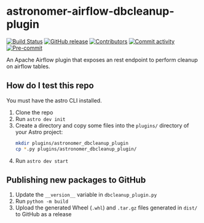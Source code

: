 # astronomer-airflow-dbcleanup-plugin
[![Build Status](https://circleci.com/gh/astronomer/airflow-dbcleanup-plugin.svg?style=shield)](https://circleci.com/gh/astronomer/certgenerator)
[![GitHub release](https://img.shields.io/github/release/astronomer/airflow-dbcleanup-plugin)](https://github.com/astronomer/airflow-dbcleanup-plugin/releases/latest)
[![Contributors](https://img.shields.io/github/contributors/astronomer/airflow-dbcleanup-plugin)](https://github.com/astronomer/airflow-dbcleanup-plugin)
[![Commit activity](https://img.shields.io/github/commit-activity/m/astronomer/airflow-dbcleanup-plugin)](https://github.com/astronomer/airflow-dbcleanup-plugin)
[![Pre-commit](https://img.shields.io/badge/pre--commit-enabled-brightgreen?logo=pre-commit&logoColor=white)](https://github.com/astronomer/airflow-dbcleanup-plugin/blob/main/.pre-commit-config.yaml)

An Apache Airflow plugin that exposes an rest endpoint to perform cleanup on airflow tables.

## How do I test this repo

You must have the astro CLI installed.

1. Clone the repo
2. Run `astro dev init`
3. Create a directory and copy some files into the `plugins/` directory of your Astro project:
   ```bash
   mkdir plugins/astronomer_dbcleanup_plugin
   cp *.py plugins/astronomer_dbcleanup_plugin/
   ```
4. Run `astro dev start`

## Publishing new packages to GitHub

1. Update the `__version__` variable in `dbcleanup_plugin.py`
2. Run `python -m build`
3. Upload the generated Wheel (`.whl`) and `.tar.gz` files generated in `dist/` to GitHub as a release
